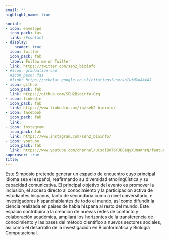 ```yaml
---
email: ""
highlight_name: true

social:
- icon: envelope
  icon_pack: fas
  link: /#contact
- display:
    header: true
  icon: twitter
  icon_pack: fab
  label: Follow me on Twitter
  link: https://twitter.com/seh2_bioinfo
- #icon: graduation-cap
  #icon_pack: fas
  #link: https://scholar.google.co.uk/citations?user=sIwtMXoAAAAJ
- icon: github
  icon_pack: fab
  link: https://github.com/SEH2Bioinfo-Org
- icon: linkedin
  icon_pack: fab
  link: https://www.linkedin.com/in/seh2-bioinfo/
- icon: facebook
  icon_pack: fab
  link: 
- icon: instagram
  icon_pack: fab
  link: https://www.instagram.com/seh2_bioinfo/
- icon: youtube
  icon_pack: fab
  link: https://www.youtube.com/channel/UCsoiBoToYJD8aqyXUnaKhrQ/featured
superuser: true
title:
---
```


Este Simposio pretende generar un espacio de encuentro cuyo principal idioma sea el español, reafirmando su diversidad etnolingüística y su capacidad comunicativa. El principal objetivo del evento es promover la inclusión, el acceso directo al conocimiento y la participación activa de estudiantes hispanos, tanto de secundaria como a nivel universitario, e investigadores hispanohablantes de todo el mundo, así como difundir la ciencia realizada en países de habla hispana al resto del mundo. Este espacio contribuirá a la creación de nuevas redes de contacto y colaboración académica, ampliará los horizontes de la transferencia de conocimiento y las bases del método científico a nuevos sectores sociales, así como el desarrollo de la investigación en Bioinformática y Biología Computacional.


